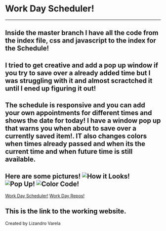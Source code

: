# Work Day Scheduler!
---
Inside the master branch I have all the code from the index file, css and javascript to the index for the Schedule!
---
I tried to get creative and add a pop up window if you try to save over a already added time but I was struggling with it and almost scractched it until I ened up figuring it out!
---
The schedule is responsive and you can add your own appointments for different times and shows the date for today! I have a window pop up that warns you when about to save over a currently saved item!. IT also changes colors when times already passed and when its the current time and when future time is still available.
---
Here are some pictures! 
![How it Looks!](https://i.postimg.cc/kXjKgXpD/image.png)
![Pop Up!](https://i.postimg.cc/9Q64D4tX/image.png)
![Color Code!](https://i.postimg.cc/QxVVSgfx/image.png)
---
[Work Day Scheduler!](https://lizandro21.github.io/Work-Day-Scheduler/)
[Work Day Repos!](https://github.com/Lizandro21/Work-Day-Scheduler/)

This is the link to the working website.
---
Created by Lizandro Varela
